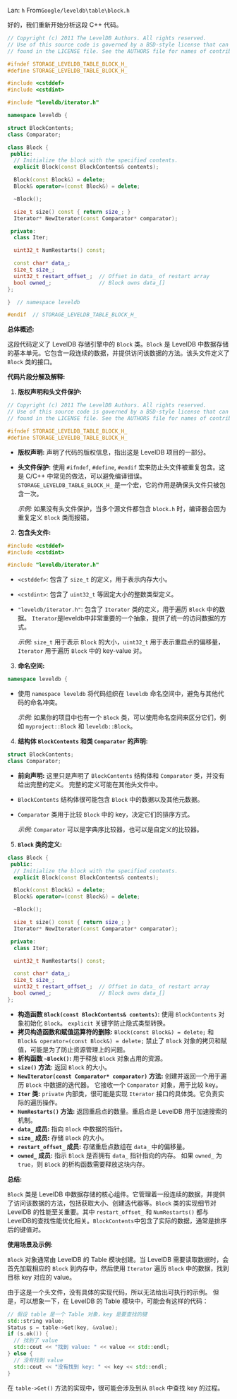 Lan: `h` From`Google/leveldb\table\block.h`

好的，我们重新开始分析这段 C++ 代码。

```c++
// Copyright (c) 2011 The LevelDB Authors. All rights reserved.
// Use of this source code is governed by a BSD-style license that can be
// found in the LICENSE file. See the AUTHORS file for names of contributors.

#ifndef STORAGE_LEVELDB_TABLE_BLOCK_H_
#define STORAGE_LEVELDB_TABLE_BLOCK_H_

#include <cstddef>
#include <cstdint>

#include "leveldb/iterator.h"

namespace leveldb {

struct BlockContents;
class Comparator;

class Block {
 public:
  // Initialize the block with the specified contents.
  explicit Block(const BlockContents& contents);

  Block(const Block&) = delete;
  Block& operator=(const Block&) = delete;

  ~Block();

  size_t size() const { return size_; }
  Iterator* NewIterator(const Comparator* comparator);

 private:
  class Iter;

  uint32_t NumRestarts() const;

  const char* data_;
  size_t size_;
  uint32_t restart_offset_;  // Offset in data_ of restart array
  bool owned_;               // Block owns data_[]
};

}  // namespace leveldb

#endif  // STORAGE_LEVELDB_TABLE_BLOCK_H_
```

**总体概述:**

这段代码定义了 LevelDB 存储引擎中的 `Block` 类。`Block` 是 LevelDB 中数据存储的基本单元。它包含一段连续的数据，并提供访问该数据的方法。该头文件定义了 `Block` 类的接口。

**代码片段分解及解释:**

1.  **版权声明和头文件保护:**

```c++
// Copyright (c) 2011 The LevelDB Authors. All rights reserved.
// Use of this source code is governed by a BSD-style license that can be
// found in the LICENSE file. See the AUTHORS file for names of contributors.

#ifndef STORAGE_LEVELDB_TABLE_BLOCK_H_
#define STORAGE_LEVELDB_TABLE_BLOCK_H_
```

*   **版权声明:** 声明了代码的版权信息，指出这是 LevelDB 项目的一部分。
*   **头文件保护:** 使用 `#ifndef`, `#define`, `#endif` 宏来防止头文件被重复包含。这是 C/C++ 中常见的做法，可以避免编译错误。 `STORAGE_LEVELDB_TABLE_BLOCK_H_` 是一个宏，它的作用是确保头文件只被包含一次。

    *示例:* 如果没有头文件保护，当多个源文件都包含 `block.h` 时，编译器会因为重复定义 `Block` 类而报错。

2.  **包含头文件:**

```c++
#include <cstddef>
#include <cstdint>

#include "leveldb/iterator.h"
```

*   `<cstddef>`: 包含了 `size_t` 的定义，用于表示内存大小。
*   `<cstdint>`: 包含了 `uint32_t` 等固定大小的整数类型定义。
*   `"leveldb/iterator.h"`: 包含了 `Iterator` 类的定义，用于遍历 `Block` 中的数据。  `Iterator`是leveldb中非常重要的一个抽象，提供了统一的访问数据的方式。

    *示例:*  `size_t` 用于表示 `Block` 的大小，`uint32_t` 用于表示重启点的偏移量，`Iterator` 用于遍历 `Block` 中的 key-value 对。

3.  **命名空间:**

```c++
namespace leveldb {
```

*   使用 `namespace leveldb` 将代码组织在 `leveldb` 命名空间中，避免与其他代码的命名冲突。

    *示例:*  如果你的项目中也有一个 `Block` 类，可以使用命名空间来区分它们，例如 `myproject::Block` 和 `leveldb::Block`。

4.  **结构体 `BlockContents` 和类 `Comparator` 的声明:**

```c++
struct BlockContents;
class Comparator;
```

*   **前向声明:**  这里只是声明了 `BlockContents` 结构体和 `Comparator` 类，并没有给出完整的定义。 完整的定义可能在其他头文件中。
*   `BlockContents` 结构体很可能包含 `Block` 中的数据以及其他元数据。
*   `Comparator` 类用于比较 `Block` 中的 key，决定它们的排序方式。

    *示例:* `Comparator` 可以是字典序比较器，也可以是自定义的比较器。

5.  **`Block` 类的定义:**

```c++
class Block {
 public:
  // Initialize the block with the specified contents.
  explicit Block(const BlockContents& contents);

  Block(const Block&) = delete;
  Block& operator=(const Block&) = delete;

  ~Block();

  size_t size() const { return size_; }
  Iterator* NewIterator(const Comparator* comparator);

 private:
  class Iter;

  uint32_t NumRestarts() const;

  const char* data_;
  size_t size_;
  uint32_t restart_offset_;  // Offset in data_ of restart array
  bool owned_;               // Block owns data_[]
};
```

*   **构造函数 `Block(const BlockContents& contents)`:** 使用 `BlockContents` 对象初始化 `Block`。 `explicit` 关键字防止隐式类型转换。
*   **拷贝构造函数和赋值运算符的删除:** `Block(const Block&) = delete;` 和 `Block& operator=(const Block&) = delete;`  禁止了 `Block` 对象的拷贝和赋值，可能是为了防止资源管理上的问题。
*   **析构函数 `~Block()`:**  用于释放 `Block` 对象占用的资源。
*   **`size()` 方法:** 返回 `Block` 的大小。
*   **`NewIterator(const Comparator* comparator)` 方法:** 创建并返回一个用于遍历 `Block` 中数据的迭代器。  它接收一个 `Comparator` 对象，用于比较 key。
*   **`Iter` 类:**  `private` 内部类，很可能是实现 `Iterator` 接口的具体类。它负责实际的遍历操作。
*   **`NumRestarts()` 方法:** 返回重启点的数量。重启点是 LevelDB 用于加速搜索的机制。
*   **`data_` 成员:** 指向 `Block` 中数据的指针。
*   **`size_` 成员:** 存储 `Block` 的大小。
*   **`restart_offset_` 成员:** 存储重启点数组在 `data_` 中的偏移量。
*   **`owned_` 成员:**  指示 `Block` 是否拥有 `data_` 指针指向的内存。 如果 `owned_` 为 `true`，则 `Block` 的析构函数需要释放这块内存。

**总结:**

`Block` 类是 LevelDB 中数据存储的核心组件。它管理着一段连续的数据，并提供了访问该数据的方法，包括获取大小、创建迭代器等。`Block` 类的实现细节对 LevelDB 的性能至关重要。其中 `restart_offset_` 和 `NumRestarts()` 都与LevelDB的查找性能优化相关。`BlockContents`中包含了实际的数据，通常是排序后的键值对。

**使用场景及示例:**

`Block` 对象通常由 LevelDB 的 Table 模块创建。当 LevelDB 需要读取数据时，会首先加载相应的 `Block` 到内存中，然后使用 `Iterator` 遍历 `Block` 中的数据，找到目标 key 对应的 value。

由于这是一个头文件，没有具体的实现代码，所以无法给出可执行的示例。  但是，可以想象一下，在 LevelDB 的 Table 模块中，可能会有这样的代码：

```c++
// 假设 table 是一个 Table 对象，key 是要查找的键
std::string value;
Status s = table->Get(key, &value);
if (s.ok()) {
  // 找到了 value
  std::cout << "找到 value: " << value << std::endl;
} else {
  // 没有找到 value
  std::cout << "没有找到 key: " << key << std::endl;
}
```

在 `table->Get()` 方法的实现中，很可能会涉及到从 `Block` 中查找 key 的过程。
